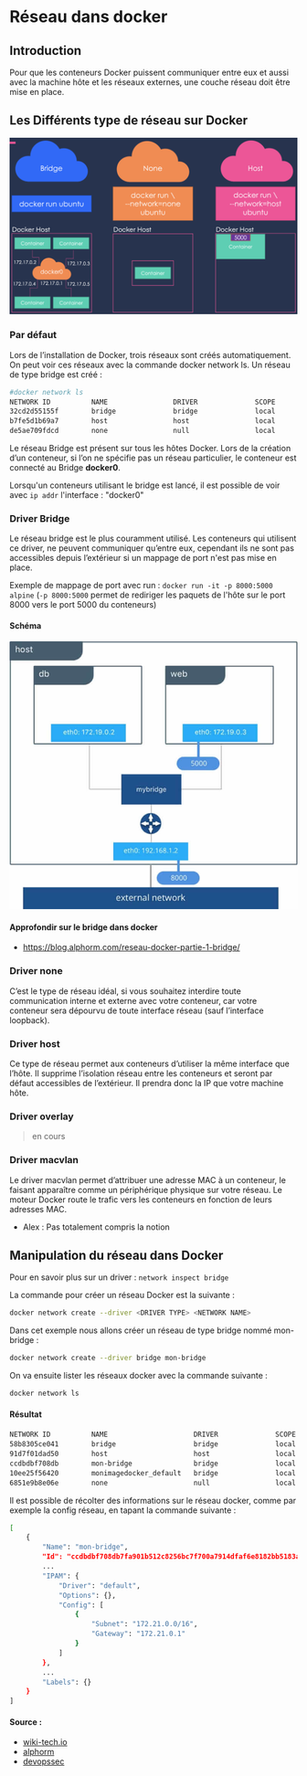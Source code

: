 # Réseau dans docker

## Introduction

Pour que les conteneurs Docker puissent communiquer entre eux et aussi avec la machine hôte et les réseaux externes, une couche réseau doit être mise en place. 


## Les Différents type de réseau sur Docker
![Docker Networking](image/dockerNetworking.png "Docker networking - Source : towardsdatascience")

### Par défaut

Lors de l’installation de Docker, trois réseaux sont créés automatiquement. On peut voir ces réseaux avec la commande docker network ls. Un réseau de type bridge est créé :

```bash
#docker network ls
NETWORK ID          NAME                DRIVER              SCOPE
32cd2d55155f        bridge              bridge              local
b7fe5d1b69a7        host                host                local
de5ae709fdcd        none                null                local
```

Le réseau Bridge est présent sur tous les hôtes Docker. Lors de la création d’un conteneur, si l’on ne spécifie pas un réseau particulier, le conteneur est connecté au Bridge **docker0**.

Lorsqu'un conteneurs utilisant le bridge est lancé, il est possible de voir avec `ip addr` l'interface : "docker0"

### Driver Bridge

Le réseau bridge est le plus couramment utilisé. Les conteneurs qui utilisent ce driver, ne peuvent communiquer qu’entre eux, cependant ils ne sont pas accessibles depuis l’extérieur si un mappage de port n'est pas mise en place.

Exemple de mappage de port avec run : `docker run -it -p 8000:5000 alpine` (`-p 8000:5000` permet de rediriger les paquets de l'hôte sur le port 8000 vers le port 5000 du conteneurs)

#### Schéma 
![Docker Bridge Network](image/dockerBridgeNetwork.jpg "Docker bridge schéma")

#### Approfondir sur le bridge dans docker
- https://blog.alphorm.com/reseau-docker-partie-1-bridge/


### Driver none

C’est le type de réseau idéal, si vous souhaitez interdire toute communication interne et externe avec votre conteneur, car votre conteneur sera dépourvu de toute interface réseau (sauf l’interface loopback).

### Driver host

Ce type de réseau permet aux conteneurs d’utiliser la même interface que l’hôte. Il supprime l’isolation réseau entre les conteneurs et seront par défaut accessibles de l’extérieur. Il prendra donc la IP que votre machine hôte.

### Driver overlay

> en cours

### Driver macvlan

Le driver macvlan permet d’attribuer une adresse MAC à un conteneur, le faisant apparaître comme un périphérique physique sur votre réseau. Le moteur Docker route le trafic vers les conteneurs en fonction de leurs adresses MAC.

- Alex : Pas totalement compris la notion 



## Manipulation du réseau dans Docker

Pour en savoir plus sur un driver : `network inspect bridge`

La commande pour créer un réseau Docker est la suivante :

```bash
docker network create --driver <DRIVER TYPE> <NETWORK NAME>
```

Dans cet exemple nous allons créer un réseau de type bridge nommé mon-bridge :

```bash
docker network create --driver bridge mon-bridge
```

On va ensuite lister les réseaux docker avec la commande suivante :

```bash
docker network ls
```

#### Résultat

```bash
NETWORK ID          NAME                     DRIVER              SCOPE
58b8305ce041        bridge                   bridge              local
91d7f01dad50        host                     host                local
ccdbdbf708db        mon-bridge               bridge              local
10ee25f56420        monimagedocker_default   bridge              local
6851e9b8e06e        none                     null                local
```

Il est possible de récolter des informations sur le réseau docker, comme par exemple la config réseau, en tapant la commande suivante :

```bash
[
    {
        "Name": "mon-bridge",
        "Id": "ccdbdbf708db7fa901b512c8256bc7f700a7914dfaf6e8182bb5183a95f8dd9b",
        ...
        "IPAM": {
            "Driver": "default",
            "Options": {},
            "Config": [
                {
                    "Subnet": "172.21.0.0/16",
                    "Gateway": "172.21.0.1"
                }
            ]
        },
        ...
        "Labels": {}
    }
]
```

#### Source :

- [wiki-tech.io](https://wiki-tech.io/Conteneurisation/Docker/R%C3%A9seau)
- [alphorm](https://blog.alphorm.com/reseau-docker-partie-1-bridge/)
- [devopssec](https://devopssec.fr/article/fonctionnement-manipulation-reseau-docker)



